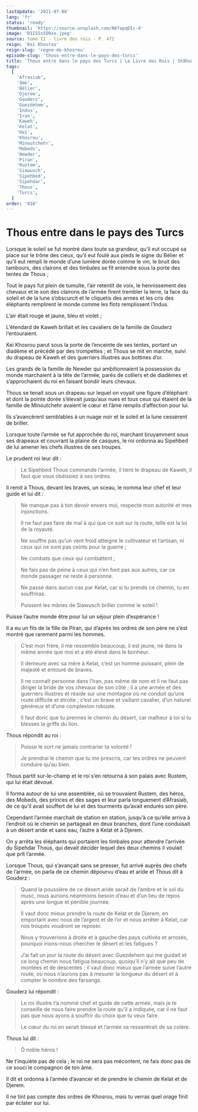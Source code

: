 ```yaml
---
lastUpdate: '2021-07-08'
lang: 'fr'
status: 'ready'
thumbnail: 'https://source.unsplash.com/N8fapqDIc-4'
image: 'D1IS5s5O9xo.jpeg'
source: tome II - livre des rois - P. 472
reign: 'Keï Khosrou'
reign-slug: 'regne-de-khosrou'
episode-slug: 'thous-entre-dans-le-pays-des-turcs'
title: 'Thous entre dans le pays des Turcs | Le Livre des Rois | Shâhnâmeh'
tags:
  [
    'Afrasiab',
    'âme',
    'Bélier',
    'Djerem',
    'Gouderz',
    'Guezdehem',
    'Indus',
    'Iran',
    'Kaweh',
    'Kelat',
    'Keï',
    'Khosrou',
    'Minoutchehr',
    'Mobeds',
    'Newder',
    'Piran',
    'Rustem',
    'Siawusch',
    'Sipehbed',
    'Sipehdar',
    'Thous',
    'Turcs',
  ]
order: '010'
---
```


<!-- LTeX: language=fr -->

# Thous entre dans le pays des Turcs

Lorsque le soleil se fut montré dans toute sa grandeur, qu’il eut occupé sa place sur le trône des cieux, qu’il eut foulé aux pieds le signe du Bélier et qu’il eut rempli le monde d’une lumière dorée comme le vin, le bruit des tambours, des clairons et des timbales se fit entendre sous la porte des tentes de Thous ;

Tout le pays fut plein de tumulte, l’air retentit de voix, le hennissement des chevaux et le son des clairons de l’armée firent trembler la terre, la face du soleil et de la lune s’obscurcit et le cliquetis des armes et les cris des éléphants remplirent le monde comme les flots remplissent l’Indus.

L’air était rouge et jaune, bleu et violet ;

L’étendard de Kaweh brillait et les cavaliers de la famille de Gouderz l’entouraient.

Keï Khosrou parut sous la porte de l’enceinte de ses tentes, portant un diadème et précédé par des trompettes ; et Thous se mit en marche, suivi du drapeau de Kaweh et des guerriers illustres aux bottines d’or.

Les grands de la famille de Newder qui ambitionnaient la possession du monde marchaient à la tête de l’armée, parés de colliers et de diadèmes et s’approchaient du roi en faisant bondir leurs chevaux.

Thous se tenait sous un drapeau sur lequel on voyait une figure d’éléphant et dont la pointe dorée s’élevait jusqu’aux nues et tous ceux qui étaient de la famille de Minoutchehr avaient le cœur et l’âme remplis d’affection pour lui.

Ils s’avancèrent semblables à un nuage noir et le soleil et la lune cessèrent de briller.

Lorsque toute l’armée se fut approchée du roi, marchant bruyamment sous ses drapeaux et couvrant la plaine de casques, le roi ordonna au Sipehbed de lui amener les chefs illustres de ses troupes.

Le prudent roi leur dit :

> Le Sipehbed Thous commande l’armée, il tient le drapeau de Kaweh, il faut que vous obéissiez à ses ordres.

Il remit à Thous, devant les braves, un sceau, le nomma leur chef et leur guide et lui dit :

> Ne manque pas à ton devoir envers moi, respecte mon autorité et mes injonctions.
>
> Il ne faut pas faire de mal à qui que ce soit sur la route, telle est la loi de la royauté.
>
> Ne souffre pas qu’un vent froid atteigne le cultivateur et l’artisan, ni ceux qui ne sont pas ceints pour la guerre ;
>
> Ne combats que ceux qui combattent ;
>
> Ne fais pas de peine à ceux qui n’en font pas aux autres, car ce monde passager ne reste à personne.
>
> Ne passe dans aucun cas par Kelat, car si tu prends ce chemin, tu en souffriras.
>
> Puissent les mânes de Siawusch briller comme le soleil !

Puisse l’autre monde être pour lui un séjour plein d’espérance !

Il a eu un fils de la fille de Piran, qui d’après les ordres de son père ne s’est montré que rarement parmi les hommes.
>
> C’est mon frère, il me ressemble beaucoup, il est jeune, né dans la même année que moi et a été élevé dans le bonheur.
>
> Il demeure avec sa mère à Kelat, c’est un homme puissant, plein de majesté et entouré de braves.
>
> Il ne connaît personne dans l’Iran, pas même de nom et il ne faut pas diriger la bride de vos chevaux de son côté ; il a une armée et des guerriers illustres et réside sur une montagne où ne conduit qu’une route difficile et étroite ; c’est un brave et vaillant cavalier, d’un naturel généreux et d’une complexion robuste.
>
> Il faut donc que tu prennes le chemin du désert, car malheur à toi si tu blesses la griffe du lion.

Thous répondit au roi :

> Puisse le sort ne jamais contrarier ta volonté !
>
> Je prendrai le chemin que tu me prescris, car tes ordres ne peuvent conduire qu’au bien.

Thous partit sur-le-champ et le roi s’en retourna à son palais avec Rustem, qui lui était dévoué.

Il forma autour de lui une assemblée, où se trouvaient Rustem, des héros, des Mobeds, des princes et des sages et leur parla longuement d’Afrasiab, de ce qu’il avait souffert de lui et des tourments qu’avait endurés son père.

Cependant l’armée marchait de station en station, jusqu’à ce qu’elle arriva à l’endroit où le chemin se partageait en deux branches, dont l’une conduisait à un désert aride et sans eau, l’autre à Kelat et à Djerem.

On y arrêta les éléphants qui portaient les timbales pour attendre l’arrivée du Sipehdar Thous, qui devait décider lequel des deux chemins il voulait que prît l’armée.

Lorsque Thous, qui s’avançait sans se presser, fut arrivé auprès des chefs de l’armée, on parla de ce chemin dépourvu d’eau et aride et Thous dit à Gouderz :

> Quand la poussière de ce désert aride serait de l’ambre et le sol du musc, nous aurions néanmoins besoin d’eau et d’un lieu de repos après une longue et pénible journée.
>
> Il vaut donc mieux prendre la route de Kelat et de Djerem, en emportant avec nous de l’argent et de l’or et nous arrêter à Kelat, car nos troupes voudront se reposer.
>
> Nous y trouverions à droite et à gauche des pays cultivés et arrosés, pourquoi irions-nous chercher le désert et les fatigues ?
>
> J’ai fait un jour la route du désert avec Guezdehem qui me guidait et ce long chemin nous fatigua beaucoup, quoiqu’il n’y ait que peu de montées et de descentes ; il vaut donc mieux que l’armée suive l’autre route, où nous n’aurons pas à mesurer la longueur du désert et à compter le nombre des farsangs.

Gouderz lui répondit :

> Le roi illustre t’a nommé chef et guide de cette armée, mais je te conseille de nous faire prendre la route qu’il a indiquée, car il ne faut pas que nous ayons à souffrir du choix que tu veux faire.
>
> Le cœur du roi en serait blessé et l’armée se ressentirait de sa colère.

Thous lui dit :

> Ô noble héros !

Ne t’inquiète pas de cela ; le roi ne sera pas mécontent, ne fais donc pas de ce souci le compagnon de ton âme.

Il dit et ordonna à l’armée d’avancer et de prendre le chemin de Kelat et de Djerem.

Il ne tint pas compte des ordres de Khosrou, mais tu verras quel orage finit par éclater sur lui.
